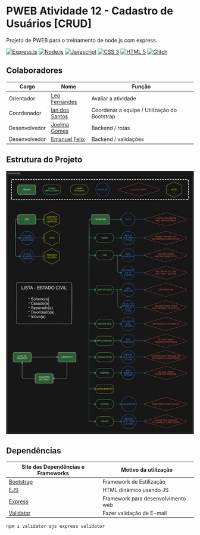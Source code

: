# PWEB Atividade 12 - Cadastro de Usuários [CRUD]

Projeto de PWEB para o treinamento de node.js com express.

[![Express.js](https://img.shields.io/badge/Express.js-404D59?style=for-the-badge)](https://expressjs.com/pt-br/)
[![Node.js](https://img.shields.io/badge/Node.js-43853D?style=for-the-badge&logo=node.js&logoColor=white)](https://nodejs.org/en)
[![Javascript](https://img.shields.io/badge/JavaScript-323330?style=for-the-badge&logo=javascript&logoColor=F7DF1E)](https://ecma-international.org/technical-committees/tc39/)
[![CSS 3](https://img.shields.io/badge/CSS3-1572B6?style=for-the-badge&logo=css3&logoColor=white)](https://css3.com/)
[![HTML 5](https://img.shields.io/badge/HTML5-E34F26?style=for-the-badge&logo=html5&logoColor=white)](https://html5.org/)
[![Glitch](https://img.shields.io/badge/Glitch-2800ff?style=for-the-badge&logo=glitch&logoColor=white)](https://glitch.com/)

## Colaboradores

| Cargo         | Nome                                               | Função                                       |
| ------------- | -------------------------------------------------- | -------------------------------------------- |
| Orientador    | [Leo Fernandes](https://github.com/leofernandesmo) | Avaliar a atividade                          |
| Coordenador   | [Ian dos Santos](https://github.com/IanSantosOS)   | Coordenar a equipe / Utilização do Bootstrap |
| Desenvolvedor | [Joelma Gomes](https://github.com/joelmagomez)     | Backend / rotas                              |
| Desenvolvedor | [Emanuel Felix](https://github.com/lil-robot)      | Backend / validações                         |

## Estrutura do Projeto

![Imagem da Estrutura do Projeto](image.png)

## Dependências

| Site das Dependências e Frameworks                       | Motivo da utilização               |
| -------------------------------------------------------- | ---------------------------------- |
| [Bootstrap](https://getbootstrap.com/)                   | Framework de Estilização           |
| [EJS](https://ejs.co/)                                   | HTML dinâmico usando JS            |
| [Express](https://expressjs.com/pt-br/)                  | Framework para desenvolvimento web |
| [Validator](https://github.com/validatorjs/validator.js) | Fazer validação de E-mail          |

    npm i validator ejs express validator
